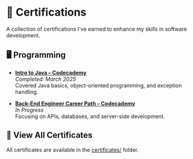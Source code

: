 # 📜 Certifications

A collection of certifications I've earned to enhance my skills in software development.

## 🖥️ Programming

- **[Intro to Java – Codecademy](https://github.com/KyleWebberCoding/Certificates/blob/main/intro%20to%20java%20certificate.pdf)**  
  *Completed: March 2025*  
  Covered Java basics, object-oriented programming, and exception handling.

- **[Back-End Engineer Career Path – Codecademy]([link-to-certificate](https://github.com/KyleWebberCoding/certificates))**  
  *In Progress*  
  Focusing on APIs, databases, and server-side development.


## 🔗 View All Certificates

All certificates are available in the [certificates/](certificates/) folder.
